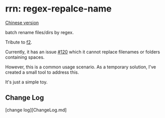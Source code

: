 # rrn: regex-repalce-name

[Chinese version](README_cn.md)

batch rename files/dirs by regex.

Tribute to [f2](https://github.com/ayoisaiah/f2/). 

Currently, it has an issue [#120](https://github.com/ayoisaiah/f2/issues/120) which it cannot replace filenames or folders containing spaces. 

However, this is a common usage scenario. As a temporary solution, I've created a small tool to address this. 

It's just a simple toy.

## Change Log

[change log][ChangeLog.md]
